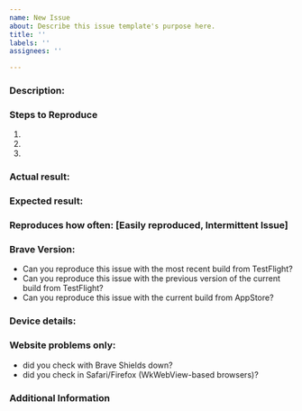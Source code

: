 ```yaml
---
name: New Issue
about: Describe this issue template's purpose here.
title: ''
labels: ''
assignees: ''

---
```


<!-- Have you searched for similar issues on the repository?
Before submitting this issue, please visit our wiki for common ones: https://github.com/brave/browser-ios/wiki
For more, check out our community site: https://community.brave.com/ -->

### Description: 


### Steps to Reproduce 
  1.
  2.
  3.

### Actual result: <!-- Add screenshots if needed -->


### Expected result:


### Reproduces how often: [Easily reproduced, Intermittent Issue]


### Brave Version: <!-- Provide full details Eg: v1.4.2(17.09.08.16) -->

- Can you reproduce this issue with the most recent build from TestFlight? 
- Can you reproduce this issue with the previous version of the current build from TestFlight? 
- Can you reproduce this issue with the current build from AppStore? 

### Device details: <!-- Model type and iOS version Eg: iPhone 6s+ (iOS 10.3.3)-->


### Website problems only:
- did you check with Brave Shields down? 
- did you check in Safari/Firefox (WkWebView-based browsers)? 

### Additional Information
